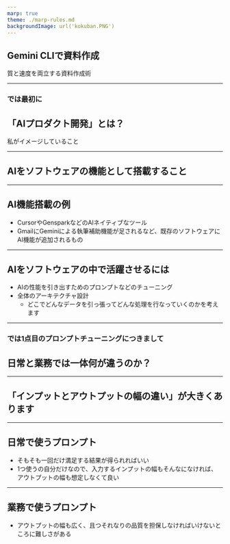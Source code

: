```yaml
---
marp: true
theme: ./marp-rules.md
backgroundImage: url('kokuban.PNG')
---
```


<section class="title-slide">

# Gemini CLIで資料作成

質と速度を両立する資料作成術

</section>

---

<section class="key-point-slide">

### では最初に

# 「AIプロダクト開発」とは？

私がイメージしていること

</section>

---

<section class="concept-slide">

# AIをソフトウェアの機能として搭載すること

</section>

---

<section class="bullet-list-slide">

# AI機能搭載の例

*   CursorやGensparkなどのAIネイティブなツール
*   GmailにGeminiによる執筆補助機能が足されるなど、既存のソフトウェアにAI機能が追加されるもの

</section>

---

<section class="bullet-list-slide">

# AIをソフトウェアの中で活躍させるには

*   AIの性能を引き出すためのプロンプトなどのチューニング
*   全体のアーキテクチャ設計
    *   どこでどんなデータを引っ張ってどんな処理を行なっていくのかを考えます

</section>

---

<section class="key-point-slide">

### では1点目のプロンプトチューニングにつきまして

# 日常と業務では一体何が違うのか？

</section>

---

<section class="concept-slide">

# 「インプットとアウトプットの幅の違い」が大きくあります

</section>

---

<section class="bullet-list-slide">

# 日常で使うプロンプト

*   そもそも一回だけ満足する結果が得られればいい
*   1つ使うの自分だけなので、入力するインプットの幅もそんなになければ、アウトプットの幅も想定しなくて良い

</section>

---

<section class="bullet-list-slide">

# 業務で使うプロンプト

*   アウトプットの幅も広く、且つそれなりの品質を担保しなければいけないところに難しさがある

</section>
